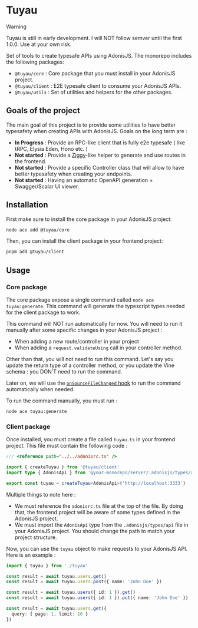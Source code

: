 # Tuyau

> [!WARNING]
> Tuyau is still in early development. I will NOT follow semver until the first 1.0.0. Use at your own risk.

Set of tools to create typesafe APIs using AdonisJS. The monorepo includes the following packages:

- `@tuyau/core` : Core package that you must install in your AdonisJS project.
- `@tuyau/client` : E2E typesafe client to consume your AdonisJS APIs.
- `@tuyau/utils` : Set of utilities and helpers for the other packages.

## Goals of the project

The main goal of this project is to provide some utilities to have better typesafety when creating APIs with AdonisJS. Goals on the long term are :

- **In Progress** : Provide an RPC-like client that is fully e2e typesafe ( like tRPC, Elysia Eden, Hono etc. )
- **Not started** : Provide a [Ziggy](https://github.com/tighten/ziggy)-like helper to generate and use routes in the frontend.
- **Not started** : Provide a specific Controller class that will allow to have better typesafety when creating your endpoints.
- **Not started** : Having an automatic OpenAPI generation + Swagger/Scalar UI viewer.

## Installation

First make sure to install the core package in your AdonisJS project:

```bash
node ace add @tuyau/core
```

Then, you can install the client package in your frontend project:

```bash
pnpm add @tuyau/client
```

## Usage

### Core package

The core package expose a single command called `node ace tuyau:generate`. This command will generate the typescript types needed for the client package to work. 

This command will NOT run automatically for now. You will need to run it manually after some specific changes in your AdonisJS project :

- When adding a new route/controller in your project
- When adding a `request.validateUsing` call in your controller method.

Other than that, you will not need to run this command. Let's say you update the return type of a controller method, or you update the Vine schema : you DON'T need to run the command. 

Later on, we will use the [`onSourceFileChanged` hook](https://docs.adonisjs.com/guides/experimental-assembler-hooks#onsourcefilechanged) to run the command automatically when needed.

To run the command manually, you must run :

```bash
node ace tuyau:generate
```

### Client package

Once installed, you must create a file called `tuyau.ts` in your frontend project. This file must contain the following code :

```typescript
/// <reference path="../../adonisrc.ts" />

import { createTuyau } from '@tuyau/client'
import type { AdonisApi } from '@your-monorepo/server/.adonisjs/types/api'

export const tuyau = createTuyau<AdonisApi>('http://localhost:3333')
```

Multiple things to note here :

- We must reference the `adonisrc.ts` file at the top of the file. By doing that, the frontend project will be aware of some types defined in the AdonisJS project.
- We must import the `AdonisApi` type from the `.adonisjs/types/api` file in your AdonisJS project. You should change the path to match your project structure.

Now, you can use the `tuyau` object to make requests to your AdonisJS API. Here is an example :

```typescript
import { tuyau } from './tuyau'

const result = await tuyau.users.get()
const result = await tuyau.users.post({ name: 'John Doe' })

const result = await tuyau.users({ id: 1 }).get()
const result = await tuyau.users({ id: 1 }).put({ name: 'John Doe' })

const result = await tuyau.users.get({
  query: { page: 1, limit: 10 }
})
```
